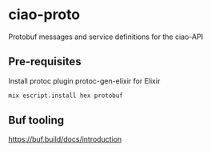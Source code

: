 # ciao-proto

Protobuf messages and service definitions for the ciao-API

## Pre-requisites

Install protoc plugin protoc-gen-elixir for Elixir

```bash
mix escript.install hex protobuf
```

## Buf tooling

https://buf.build/docs/introduction
